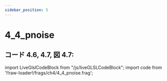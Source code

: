 ```yaml
---
sidebar_position: 5
---
```


# 4_4_pnoise
## コード 4.6, 4.7, 図 4.7: 

import LiveGlslCodeBlock from "/js/liveGLSLCodeBlock";
import code from '!!raw-loader!/frags/ch4/4_4_pnoise.frag';

<LiveGlslCodeBlock fragName='4_4_pnoise.frag' fragCode={code} />
